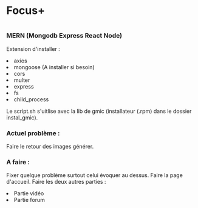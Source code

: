 <h1>Focus+<h1>

<h3>MERN (Mongodb Express React Node)</h3>

Extension d'installer :
    <li>axios</li>
    <li> mongoose (A installer si besoin)</li>
    <li>cors</li>
    <li>multer</li>
    <li>express</li>
    <li>fs</li>
    <li>child_process</li>

<p>Le script.sh s'uitlise avec la lib de gmic (installateur (.rpm) dans le dossier instal_gmic).</p>

<h3>Actuel problème :</h3>
<p>Faire le retour des images générer.</p>

<h3>A faire :</h3>
<p>Fixer quelque problème surtout celui évoquer au dessus.
Faire la page d'accueil.
Faire les deux autres parties :</p>
    <li>Partie vidéo</li>
    <li>Partie forum</li>